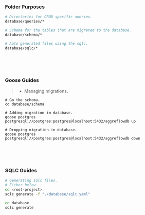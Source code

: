 ### Folder Purposes
```bash
# Directories for CRUD specific queries.
database/queries/*

# Schema for the tables that are migrated to the database.
database/schema/*

# Auto generated files using the sqlc.
database/sqlc/*
```

<br />
<br />
<br />



### Goose Guides
> - Managing migrations.

```plaintext
# Go the schema.
cd database/schema

# Adding migration in database.
goose postgres postgresql://postgres:postgres@localhost:5432/aggreflowdb up

# Dropping migration in database.
goose postgres postgresql://postgres:postgres@localhost:5432/aggreflowdb down
```

<br />
<br />
<br />



### SQLC Guides
```bash
# Generating sqlc files.
# Either below.
cd <root-project>
sqlc generate -f "./database/sqlc.yaml"

cd database
sqlc generate
```

